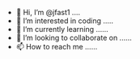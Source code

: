 - 👋 Hi, I’m @jfast1 ....
- 👀 I’m interested in coding .....
- 🌱 I’m currently learning ......
- 💞️ I’m looking to collaborate on ......
- 📫 How to reach me ......

<!---
jfast1/jfast1 is a ✨ special ✨ repository because its `README.md` (this file) appears on your GitHub profile.
You can click the Preview link to take a look at your changes.
--->
